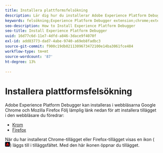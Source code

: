 ```yaml
---
title: Installera plattformsfelsökning
description: Lär dig hur du installerar Adobe Experience Platform Debugger.
keywords: felsökning;Experience Platform Debugger extension;chrome;extension;install
seo-description: How to Install Experience Platform Debugger
seo-title: Install Experience Platform Debugger
uuid: 16d77c6d-11e7-4dfd-a846-3dace9f4070f
exl-id: add83773-dad7-4abe-9740-a69eb8fadbc3
source-git-commit: f900c19db0211309673472100e14ba3061fce484
workflow-type: tm+mt
source-wordcount: '87'
ht-degree: 13%

---
```


# Installera plattformsfelsökning

Adobe Experience Platform Debugger kan installeras i webbläsarna Google Chrome och Mozilla Firefox Följ lämplig länk nedan för att installera tillägget i den webbläsare du föredrar:

* [Krom](https://chrome.google.com/webstore/detail/adobe-experience-platform/bfnnokhpnncpkdmbokanobigaccjkpob)
* [Firefox](https://addons.mozilla.org/sv-SE/firefox/addon/adobe-experience-platform-dbg/)

När du har installerat Chrome-tillägget eller Firefox-tillägget visas en ikon (![](images/start-icon.jpg)) läggs till i tilläggsfältet. Med den här ikonen öppnar du tillägget.
